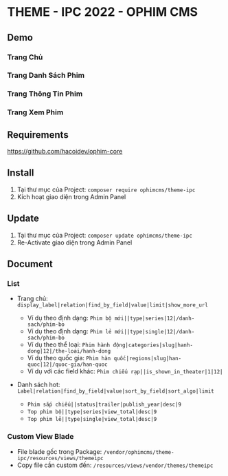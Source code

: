 # THEME - IPC 2022 - OPHIM CMS

## Demo
### Trang Chủ
<!-- ![Alt text](https://i.ibb.co/bWkS4Sf/September-Home-Page.png "Home Page") -->

### Trang Danh Sách Phim
<!-- ![Alt text](https://i.ibb.co/B2dPj5S/September-Catalog-Page.png "Catalog Page") -->

### Trang Thông Tin Phim
<!-- ![Alt text](https://i.ibb.co/6r1Z70Y/September-Single-Page.png "Single Page") -->

### Trang Xem Phim
<!-- ![Alt text](https://i.ibb.co/Pxb8m1G/September-Episode-Page.png "Episode Page") -->

## Requirements
https://github.com/hacoidev/ophim-core

## Install
1. Tại thư mục của Project: `composer require ophimcms/theme-ipc`
2. Kích hoạt giao diện trong Admin Panel

## Update
1. Tại thư mục của Project: `composer update ophimcms/theme-ipc`
2. Re-Activate giao diện trong Admin Panel

## Document
### List
- Trang chủ: `display_label|relation|find_by_field|value|limit|show_more_url`
    + Ví dụ theo định dạng: `Phim bộ mới||type|series|12|/danh-sach/phim-bo`
    + Ví dụ theo định dạng: `Phim lẻ mới||type|single|12|/danh-sach/phim-bo`
    + Ví dụ theo thể loại: `Phim hành động|categories|slug|hanh-dong|12|/the-loai/hanh-dong`
    + Ví dụ theo quốc gia: `Phim hàn quốc|regions|slug|han-quoc|12|/quoc-gia/han-quoc`
    + Ví dụ với các field khác: `Phim chiếu rạp||is_shown_in_theater|1|12|`

- Danh sách hot:  `Label|relation|find_by_field|value|sort_by_field|sort_algo|limit`
    + `Phim sắp chiếu||status|trailer|publish_year|desc|9`
    + `Top phim bộ||type|series|view_total|desc|9`
    + `Top phim lẻ||type|single|view_total|desc|9`

### Custom View Blade
- File blade gốc trong Package: `/vendor/ophimcms/theme-ipc/resources/views/themeipc`
- Copy file cần custom đến: `/resources/views/vendor/themes/themeipc`
